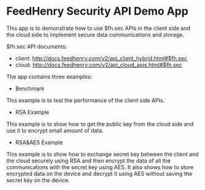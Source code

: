 # FeedHenry Security API Demo App

This app is to demonstrate how to use $fh.sec APIs in the client side and the cloud side to implement secure data communications and storage.

$fh.sec API documents:

* client: http://docs.feedhenry.com/v2/api_client_hybrid.html#$fh.sec
* cloud: http://docs.feedhenry.com/v2/api_cloud_apis.html#$fh.sec

The app contains three examples: 

* Benchmark

This example is to test the performance of the client side APIs. 

* RSA Example

This example is to show how to get the public key from the cloud side and use it to encrypt small amount of data.

* RSA&AES Example

This example is to show how to exchange secret key between the client and the cloud securely using RSA and then encrypt the data of all the communications with the secret key using AES. It also shows how to store encrypted data on the device and decrypt it using AES without saving the secret key on the device.


